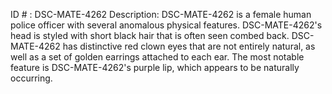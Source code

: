 ID # : DSC-MATE-4262
Description: DSC-MATE-4262 is a female human police officer with several anomalous physical features. DSC-MATE-4262's head is styled with short black hair that is often seen combed back. DSC-MATE-4262 has distinctive red clown eyes that are not entirely natural, as well as a set of golden earrings attached to each ear. The most notable feature is DSC-MATE-4262's purple lip, which appears to be naturally occurring.